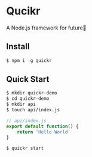 # Qucikr

A Node.js framework for future🚀

## Install

```js
$ npm i -g quickr
```

## Quick Start

```sh
$ mkdir quickr-demo
$ cd quickr-demo
$ mkdir api
$ touch api/index.js
```


```js
// api/index.js
export default function() {
    return 'Hello World'
}
```

```sh
$ quickr start
```
